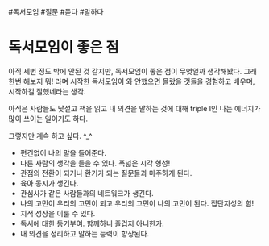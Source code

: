 #독서모임 #질문 #듣다 #말하다

# 독서모임이 좋은 점

아직 세번 정도 밖에 안된 것 같지만, 독서모임이 좋은 점이 무엇일까 생각해봤다.
그래 한번 해보지 뭐! 라며 시작한 독서모임이 와 안했으면 몰랐을 것들을 경험하고 배우며,
시작하길 잘했네라는 생각.

아직은 사람들도 낯설고 책을 읽고 내 의견을 말하는 것에 대해 
triple I인 나는 에너지가 많이 쓰이는 일이기도 하다. 

그렇지만 계속 하고 싶다. ^_^

- 편건없이 나의 말을 들어준다.
- 다른 사람의 생각을 들을 수 있다. 폭넓은 시각 형성!
- 관점의 전환이 되거나 환기가 되는 질문들과 마주하게 된다.
- 육아 동지가 생긴다.
- 관심사가 같은 사람들과의 네트워크가 생긴다.
- 나의 고민이 우리의 고민이 되고 우리의 고민이 나의 고민이 된다. 집단지성의 힘!
- 지적 성장을 이룰 수 있다. 
- 독서에 대한 동기부여. 함께하니 즐겁지 아니한가.
- 내 의견을 정리하고 말하는 능력이 향상된다.